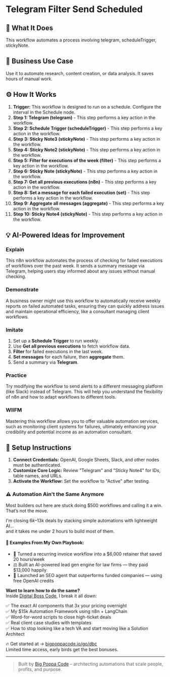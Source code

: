 # Telegram Filter Send Scheduled

## 🚀 What It Does
This workflow automates a process involving telegram, scheduleTrigger, stickyNote.

## 💼 Business Use Case
Use it to automate research, content creation, or data analysis. It saves hours of manual work.

## ⚙️ How It Works
1.  **Trigger:** This workflow is designed to run on a schedule. Configure the interval in the Schedule node.
2. **Step 1: Telegram (telegram)** - This step performs a key action in the workflow.
3. **Step 2: Schedule Trigger (scheduleTrigger)** - This step performs a key action in the workflow.
4. **Step 3: Sticky Note3 (stickyNote)** - This step performs a key action in the workflow.
5. **Step 4: Sticky Note2 (stickyNote)** - This step performs a key action in the workflow.
6. **Step 5: Filter for executions of the week (filter)** - This step performs a key action in the workflow.
7. **Step 6: Sticky Note (stickyNote)** - This step performs a key action in the workflow.
8. **Step 7: Get all previous executions (n8n)** - This step performs a key action in the workflow.
9. **Step 8: Set a message for each failed execution (set)** - This step performs a key action in the workflow.
10. **Step 9: Aggregate all messages (aggregate)** - This step performs a key action in the workflow.
11. **Step 10: Sticky Note4 (stickyNote)** - This step performs a key action in the workflow.

## 💡 AI-Powered Ideas for Improvement
### Explain
This n8n workflow automates the process of checking for failed executions of workflows over the past week. It sends a summary message via Telegram, helping users stay informed about any issues without manual checking.

### Demonstrate
A business owner might use this workflow to automatically receive weekly reports on failed automated tasks, ensuring they can quickly address issues and maintain operational efficiency, like a consultant managing client workflows.

### Imitate
1. Set up a **Schedule Trigger** to run weekly.
2. Use **Get all previous executions** to fetch workflow data.
3. **Filter** for failed executions in the last week.
4. **Set messages** for each failure, then **aggregate** them.
5. Send a summary via **Telegram**.

### Practice
Try modifying the workflow to send alerts to a different messaging platform (like Slack) instead of Telegram. This will help you understand the flexibility of n8n and how to adapt workflows to different tools.

### WIIFM
Mastering this workflow allows you to offer valuable automation services, such as monitoring client systems for failures, ultimately enhancing your credibility and potential income as an automation consultant.

## 🔧 Setup Instructions
1. **Connect Credentials:** OpenAI, Google Sheets, Slack, and other nodes must be authenticated.
2. **Customize Core Logic:** Review "Telegram" and "Sticky Note4" for IDs, table names, and URLs.
3. **Activate the Workflow:** Set the workflow to "Active" after testing.

### ⚠️ Automation Ain’t the Same Anymore

Most builders out here are stuck doing $500 workflows and calling it a win.  
That’s not the move.  

I'm closing $6k–$13k deals by stacking simple automations with lightweight AI...  
and it takes me under 2 hours to build most of them.

#### 🧠 Examples From My Own Playbook:
- 🔁 Turned a recurring invoice workflow into a $6,000 retainer that saved 20 hours/week  
- ⚖️ Built an AI-powered lead gen engine for law firms — they paid $13,000 happily  
- 🚀 Launched an SEO agent that outperforms funded companies — using free OpenAI credits  

**Want to learn how to do the same?**  
Inside [Digital Boss Code](https://bigpoppacode.io/go/dbc), I break it all down:

✅ The exact AI components that 3x your pricing overnight  
✅ My $15k Automation Framework using n8n + LangChain  
✅ Word-for-word scripts to close high-ticket deals  
✅ Real client case studies with templates  
✅ How to stop looking like a tech VA and start moving like a Solution Architect  

🔥 Get started at → [bigpoppacode.io/go/dbc](https://bigpoppacode.io/go/dbc)  
Limited time access, early birds get the best bonuses.

---
> Built by [Big Poppa Code](https://bigpoppacode.io) – architecting automations that scale people, profits, and purpose.
